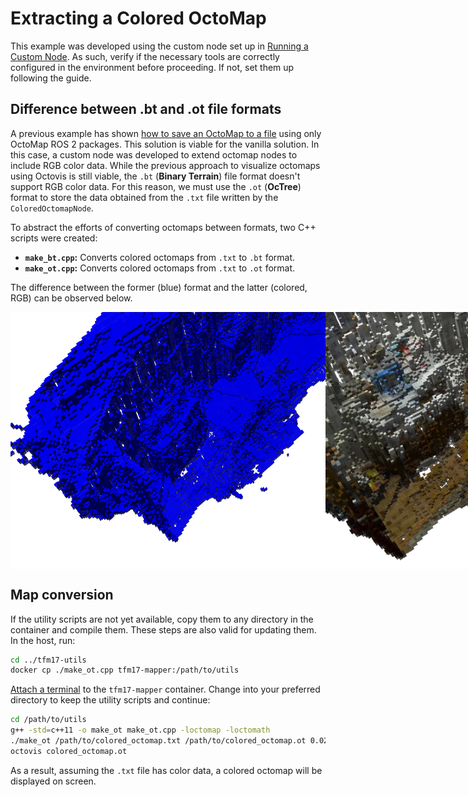 # Extracting a Colored OctoMap

This example was developed using the custom node set up in [Running a Custom Node](./Running%20a%20Custom%20Node.md). As such, verify if the necessary tools are correctly configured in the environment before proceeding. If not, set them up following the guide.

## Difference between .bt and .ot file formats
A previous example has shown [how to save an OctoMap to a file](./Saving%20an%20OctoMap%20to%20a%20File.md) using only OctoMap ROS 2 packages. This solution is viable for the vanilla solution. In this case, a custom node was developed to extend octomap nodes to include RGB color data. While the previous approach to visualize octomaps using Octovis is still viable, the `.bt` (**Binary Terrain**) file format doesn't support RGB color data. For this reason, we must use the `.ot` (**OcTree**) format to store the data obtained from the `.txt` file written by the `ColoredOctomapNode`. 

To abstract the efforts of converting octomaps between formats, two C++ scripts were created:
+ **`make_bt.cpp`:** Converts colored octomaps from `.txt` to `.bt` format.
+ **`make_ot.cpp`:** Converts colored octomaps from `.txt` to `.ot` format.

The difference between the former (blue) format and the latter (colored, RGB) can be observed below.
<div style="display: flex;">
  <img src="./images/colored-octomap-vis-bt.png" alt="BT Visualization" style="max-height: 50vh; width: auto;">
  <div style="width: 0.5vw;"></div>
  <img src="./images/colored-octomap-vis-ot.png" alt="OT Visualization" style="max-height: 50vh; width: auto;">
</div>

## Map conversion

If the utility scripts are not yet available, copy them to any directory in the container and compile them. These steps are also valid for updating them. In the host, run:
```bash
cd ../tfm17-utils
docker cp ./make_ot.cpp tfm17-mapper:/path/to/utils 
```

[Attach a terminal](./Attaching%20Terminals%20and%20Editors%20to%20the%20Development%20Environment.md) to the `tfm17-mapper` container. Change into your preferred directory to keep the utility scripts and continue:
```bash
cd /path/to/utils
g++ -std=c++11 -o make_ot make_ot.cpp -loctomap -loctomath
./make_ot /path/to/colored_octomap.txt /path/to/colored_octomap.ot 0.025
octovis colored_octomap.ot
```

As a result, assuming the `.txt` file has color data, a colored octomap will be displayed on screen.
